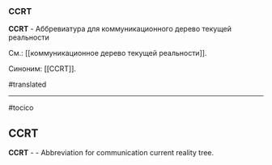 ### CCRT

**CCRT** - Аббревиатура для коммуникационного дерево текущей реальности

См.: [[коммуникационное дерево текущей реальности]].

Синоним: [[CCRT]].

#translated




<hr/>

#tocico

## CCRT

<b>CCRT</b> -  - Abbreviation for communication current reality tree. 


